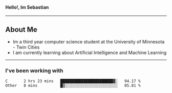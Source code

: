 #### Hello!, Im Sebastian


---
## About Me
- Im a third year computer science student at the University of Minnesota - Twin Cities
- I am currently learning about Artificial Intelligence and Machine Learning

---

### I've been working with
<!--START_SECTION:waka-->

```text
C       2 hrs 23 mins   ███████████████████████▓░   94.17 %
Other   8 mins          █▒░░░░░░░░░░░░░░░░░░░░░░░   05.81 %
```

<!--END_SECTION:waka-->


